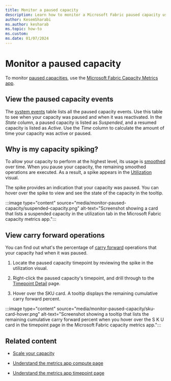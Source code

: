 ```yaml
---
title: Monitor a paused capacity
description: Learn how to monitor a Microsoft Fabric paused capacity using the Microsoft Fabric Capacity Metrics app.
author: KesemSharabi
ms.author: kesharab
ms.topic: how-to
ms.custom:
ms.date: 01/07/2024
---
```


# Monitor a paused capacity

To monitor [paused capacities](pause-resume.md), use the [Microsoft Fabric Capacity Metrics app](metrics-app.md).

## View the paused capacity events

The [system events](metrics-app-compute-page.md#system-events) table lists all the paused capacity events. Use this table to see when your capacity was paused and when it was reactivated. In the *State* column, a paused capacity is listed as *Suspended*, and a resumed capacity is listed as *Active*. Use the *Time* column to calculate the amount of time your capacity was active or paused.

## Why is my capacity spiking?

To allow your capacity to perform at the highest level, its usage is [smoothed](throttling.md#balance-between-performance-and-reliability) over time. When you pause your capacity, the remaining smoothed operations are executed. As a result, a spike appears in the [Utilization](metrics-app-compute-page.md#utilization) visual.

The spike provides an indication that your capacity was paused. You can hover over the spike to view and see the state of the capacity in the tooltip.

:::image type="content" source="media/monitor-paused-capacity/suspended-capacity.png" alt-text="Screenshot showing a card that lists a suspended capacity in the utilization tab in the Microsoft Fabric capacity metrics app.":::

## View carry forward operations

You can find out what's the percentage of [carry forward](throttling.md#carry-forward-capacity-usage-reduction) operations that your capacity had when it was paused.

1. Locate the paused capacity timepoint by reviewing the spike in the utilization visual.

2. Right-click the paused capacity's timepoint, and drill through to the [Timepoint Detail](metrics-app-timepoint-page.md) page.

3. Hover over the SKU card. A tooltip displays the remaining cumulative carry forward percent.

:::image type="content" source="media/monitor-paused-capacity/sku-card-hover.png" alt-text="Screenshot showing a tooltip that lists the remaining cumulative carry forward percent when you hover over the S K U card in the timepoint page in the Microsoft Fabric capacity metrics app.":::

## Related content

* [Scale your capacity](scale-capacity.md)

* [Understand the metrics app compute page](metrics-app-compute-page.md)

* [Understand the metrics app timepoint page](metrics-app-timepoint-page.md)
